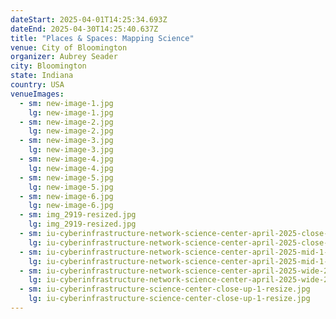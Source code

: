 ```yaml
---
dateStart: 2025-04-01T14:25:34.693Z
dateEnd: 2025-04-30T14:25:40.637Z
title: "Places & Spaces: Mapping Science"
venue: City of Bloomington
organizer: Aubrey Seader
city: Bloomington
state: Indiana
country: USA
venueImages:
  - sm: new-image-1.jpg
    lg: new-image-1.jpg
  - sm: new-image-2.jpg
    lg: new-image-2.jpg
  - sm: new-image-3.jpg
    lg: new-image-3.jpg
  - sm: new-image-4.jpg
    lg: new-image-4.jpg
  - sm: new-image-5.jpg
    lg: new-image-5.jpg
  - sm: new-image-6.jpg
    lg: new-image-6.jpg
  - sm: img_2919-resized.jpg
    lg: img_2919-resized.jpg
  - sm: iu-cyberinfrastructure-network-science-center-april-2025-close-up-5-resized.jpg
    lg: iu-cyberinfrastructure-network-science-center-april-2025-close-up-5-resized.jpg
  - sm: iu-cyberinfrastructure-network-science-center-april-2025-mid-1-resize.jpg
    lg: iu-cyberinfrastructure-network-science-center-april-2025-mid-1-resize.jpg
  - sm: iu-cyberinfrastructure-network-science-center-april-2025-wide-2-resize.jpg
    lg: iu-cyberinfrastructure-network-science-center-april-2025-wide-2-resize.jpg
  - sm: iu-cyberinfrastructure-science-center-close-up-1-resize.jpg
    lg: iu-cyberinfrastructure-science-center-close-up-1-resize.jpg
---
```

